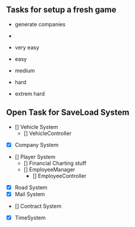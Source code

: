 ## Tasks for setup a fresh game

- generate companies
-

- very easy
- easy
- medium
- hard
- extrem hard

## Open Task for SaveLoad System

- [] Vehicle System
  - [] VehicleController
- [x] Company System
- [] Player System
  - [] Financial Charting stuff
  - [] EmployeeManager
    - [] EmployeeController
- [x] Road System
- [x] Mail System
- [] Contract System
- [x] TimeSystem

